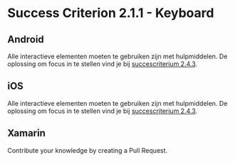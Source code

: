 # Success Criterion 2.1.1 - Keyboard

## Android

Alle interactieve elementen moeten te gebruiken zijn met hulpmiddelen. De oplossing om focus in te stellen vind je bij [succescriterium 2.4.3](2.4.3.md).

## iOS

Alle interactieve elementen moeten te gebruiken zijn met hulpmiddelen. De oplossing om focus in te stellen vind je bij [succescriterium 2.4.3](2.4.3.md).

## Xamarin

Contribute your knowledge by creating a Pull Request.
